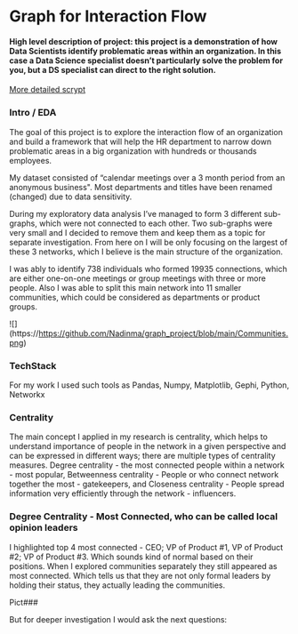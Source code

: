 # Graph for Interaction Flow

#### High level description of project: this project is a demonstration of how Data Scientists identify problematic areas within an organization. In this case a Data Science specialist doesn’t particularly solve the problem for you, but a DS specialist can direct to the right solution. 

[More detailed scrypt](https://github.com/Nadinma/graph_project/blob/main/graph_serach_project.ipynb)

### Intro / EDA

The goal of this project is to explore the interaction flow of an organization and build a framework that will help the HR department to narrow down problematic areas in a big organization with hundreds or thousands employees.

My dataset consisted of “calendar meetings over a 3 month period from an anonymous business". Most departments and titles have been renamed (changed) due to data sensitivity.  

During my exploratory data analysis I’ve managed to form 3 different sub-graphs, which were not connected to each other. Two sub-graphs were very small and I decided to remove them and keep them as a topic for separate investigation. From here on I will be only focusing on the largest of these 3 networks, which I believe is the main structure of the organization.

I was ably to identify 738 individuals who formed 19935 connections, which are either one-on-one meetings or group meetings with three or more people. Also I was able to split this main network  into 11 smaller communities, which could be considered as departments or product groups. 

![] (https://https://github.com/Nadinma/graph_project/blob/main/Communities.png)


### TechStack 
For my work I used such tools as Pandas, Numpy, Matplotlib, Gephi, Python, Networkx

### Centrality
The main concept I applied in my research is centrality, which helps to understand  importance of people in the network in a given perspective and can be expressed in different ways; there are multiple types of centrality measures. 
Degree centrality - the most connected people within a network - most popular, 
Betweenness centrality -  People or who connect network together the most - gatekeepers, and 
Closeness centrality - People spread information very efficiently through the network - influencers. 

### Degree Centrality - Most Connected, who can be called local opinion leaders
I highlighted top 4 most connected - CEO; VP of Product #1, VP of Product #2; VP of Product #3. Which sounds kind of normal based on their positions. When I explored communities separately they still appeared as most connected. Which tells us that they are not only formal leaders by holding their status, they actually leading the communities. 

Pict###

But for deeper investigation I would ask the next questions: 

